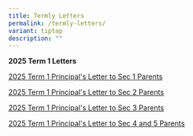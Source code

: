 ```yaml
---
title: Termly Letters
permalink: /termly-letters/
variant: tiptap
description: ""
---
```

<p><strong>2025 Term 1 Letters</strong>
</p>
<p><a href="/files/2025_T1_Seconday_One_Principal_s_Letter_to_Parents_.pdf" rel="noopener nofollow" target="_blank">2025 Term 1 Principal's Letter to Sec 1 Parents</a>
</p>
<p></p>
<p><a href="/files/2025_T1_Secondary_Two_Principal_s_Letter_to_Parents_.pdf" rel="noopener nofollow" target="_blank">2025 Term 1 Principal's Letter to Sec 2 Parents</a>
</p>
<p></p>
<p><a href="/files/2025_T1_Secondary_Three_Principal_s_Letter_to_Parents_.pdf" rel="noopener nofollow" target="_blank">2025 Term 1 Principal's Letter to Sec 3 Parents</a>
</p>
<p></p>
<p><a href="/files/2025_T1_Secondary_Four_and_Five_Principal_s_Letter_to_Parents__updated.pdf" rel="noopener nofollow" target="_blank">2025 Term 1 Principal's Letter to Sec 4 and 5 Parents</a>
</p>